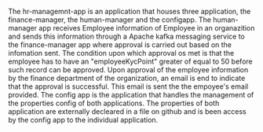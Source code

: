 The hr-managemnt-app is an application that houses three application, the finance-manager, the human-manager and the configapp.
The human-manager app receives Employee information of Employee in an organazition and sends this information through a Apache kafka messaging service to the finance-manager app where approval
is carried out based on the infomation sent. The condition upon which approval os met is that the employee has to have an "employeeKycPoint" greater of equal to 50 before such record can be approved.
Upon approval of the employee information by the finance department of the organization, an email is end to indicate that the approval is successful. This email is sent the the empoyee's email provided.
The config app is the application that handles the management of the properties config of both applications. The properties of both application are externally decleared in a file on github and is been access by the config app to the individual application.
